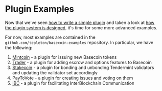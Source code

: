 # Plugin Examples

Now that we've seen [how to write a simple plugin](/docs/guide/example-plugin.md)
and taken a look at [how the plugin system is designed](/docs/guide/plugin-design.md),
it's time for some more advanced examples.

For now, most examples are contained in the `github.com/tepleton/basecoin-examples` repository.
In particular, we have the following:

1. [Mintcoin](https://github.com/tepleton/basecoin-examples/tree/develop/mintcoin) - a plugin for issuing new Basecoin tokens
2. [Trader](https://github.com/tepleton/basecoin-examples/tree/develop/trader) - a plugin for adding escrow and options features to Basecoin
3. [Stakecoin](https://github.com/tepleton/basecoin-examples/tree/develop/stake) - a plugin for bonding and unbonding Tendermint validators and updating the validator set accordingly
4. [PayToVote](https://github.com/tepleton/basecoin-examples/tree/develop/paytovote) - a plugin for creating issues and voting on them
5. [IBC](/docs/guide/ibc.md) - a plugin for facilitating InterBlockchain Communication
